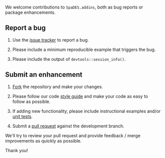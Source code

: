 We welcome contributions to `SpaDES.addins`, both as bug reports or package enhancements.

## Report a bug

1. Use the [issue tracker](https://github.com/PredictiveEcology/SpaDES.addins/issues) to report a bug.

2. Please include a minimum reproducible example that triggers the bug.

3. Please include the output of `devtools::session_info()`.

## Submit an enhancement

1. [Fork](https://github.com/rstudio/rstudio/fork) the repository and make your changes.

2. Please follow our code [style guide](https://github.com/PredictiveEcology/SpaDES/wiki/Dev-Docs---Code-Style-Guide) and make your code as easy to follow as possible.

3. If adding new functionality, please include instructional examples and/or [unit tests](https://r-pkgs.had.co.nz/tests.html).

3. Submit a [pull request](https://docs.github.com/articles/using-pull-requests) against the development branch.

We'll try to review your pull request and provide feedback / merge improvements as quickly as possible.

Thank you!

